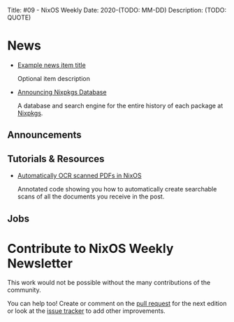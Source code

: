 Title: #09 - NixOS Weekly
Date: 2020-(TODO: MM-DD)
Description: (TODO: QUOTE)

# News

- [Example news item title](http://example.com)

  Optional item description

- [Announcing Nixpkgs Database](https://kamadorueda.github.io/nixpkgs-db/#/about)

  A database and search engine for the entire history of each package at
  [Nixpkgs](https://github.com/nixos/nixpkgs).

## Announcements

## Tutorials & Resources

- [Automatically OCR scanned PDFs in NixOS](https://dev.to/jwoudenberg/automatically-ocr-scanned-pdfs-in-nixos-25d)

  Annotated code showing you how to automatically create searchable scans of all the documents you receive in the post.

## Jobs

# Contribute to NixOS Weekly Newsletter

This work would not be possible without the many contributions of the community.

You can help too! Create or comment on the [pull request](https://github.com/NixOS/nixos-weekly/pulls)
for the next edition or look at the
[issue tracker](https://github.com/NixOS/nixos-weekly/issues) to add other improvements.
